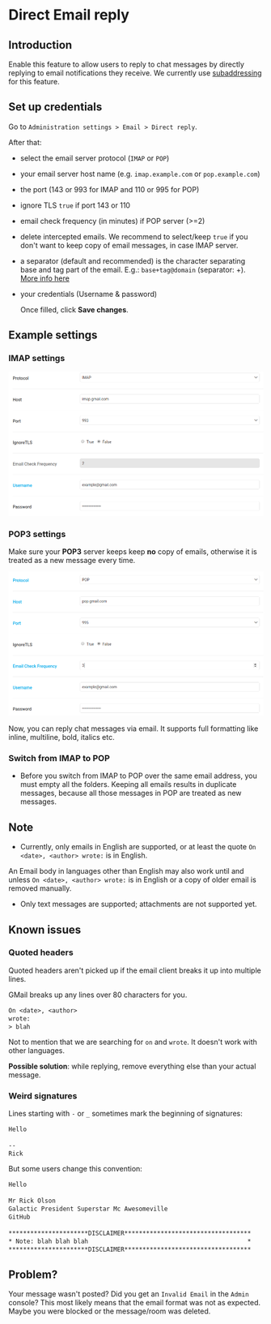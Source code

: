 # Direct Email reply

## Introduction

Enable this feature to allow users to reply to chat messages by directly replying to email notifications they receive. We currently use [subaddressing](https://en.wikipedia.org/wiki/Email\_address#Subaddressing) for this feature.

## Set up credentials

Go to `Administration settings > Email > Direct reply`.

After that:

* select the email server protocol (`IMAP` or `POP`)
* your email server host name (e.g. `imap.example.com` or `pop.example.com`)
* the port (143 or 993 for IMAP and 110 or 995 for POP)
* ignore TLS `true` if port 143 or 110
* email check frequency (in minutes) if POP server (>=2)
* delete intercepted emails. We recommend to select/keep `true` if you don't want to keep copy of email messages, in case IMAP server.
* a separator (default and recommended) is the character separating base and tag part of the email. E.g.: `base+tag@domain` (separator: +). [More info here](https://en.wikipedia.org/wiki/Email\_address#Subaddressing)
*   your credentials (Username & password)

    Once filled, click **Save changes**.

## Example settings

### IMAP settings

![IMAP server configuration.](../../../.gitbook/assets/imap-1.png)

### POP3 settings

Make sure your **POP3** server keeps keep **no** copy of emails, otherwise it is treated as a new message every time.

![POP server configuration.](../../../.gitbook/assets/pop-1.png)

Now, you can reply chat messages via email. It supports full formatting like inline, multiline, bold, italics etc.

### Switch from IMAP to POP

* Before you switch from IMAP to POP over the same email address, you must empty all the folders. Keeping all emails results in duplicate messages, because all those messages in POP are treated as new messages.

## Note

* Currently, only emails in English are supported, or at least the quote `On <date>, <author> wrote:` is in English.

An Email body in languages other than English may also work until and unless `On <date>, <author> wrote:` is in English or a copy of older email is removed manually.

* Only text messages are supported; attachments are not supported yet.

## Known issues

### Quoted headers

Quoted headers aren't picked up if the email client breaks it up into multiple lines.

GMail breaks up any lines over 80 characters for you.

```
On <date>, <author>
wrote:
> blah
```

Not to mention that we are searching for `on` and `wrote`. It doesn't work with other languages.

**Possible solution**: while replying, remove everything else than your actual message.

### Weird signatures

Lines starting with `-` or `_` sometimes mark the beginning of signatures:

```
Hello

--
Rick
```

But some users change this convention:

```
Hello

Mr Rick Olson
Galactic President Superstar Mc Awesomeville
GitHub

**********************DISCLAIMER***********************************
* Note: blah blah blah                                            *
**********************DISCLAIMER***********************************
```

## Problem?

Your message wasn't posted? Did you get an `Invalid Email` in the `Admin` console? This most likely means that the email format was not as expected. Maybe you were blocked or the message/room was deleted.
